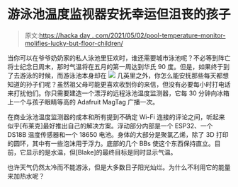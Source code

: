 # 游泳池温度监视器安抚幸运但沮丧的孩子

> 原文:[https://hacka day . com/2021/05/02/pool-temperature-monitor-molifies-lucky-but-floor-children/](https://hackaday.com/2021/05/02/pool-temperature-monitor-mollifies-fortunate-but-frustrated-children/)

当你可以在爷爷奶奶家的私人泳池里狂欢时，谁还需要城市泳池呢？不必等到阵亡将士纪念日周末，那时气温将在五月的第一周达到华氏 90 度。但是，如果终于到了去游泳的时候，而游泳池本身却在 [![](../Images/ca0d9187477a5bde18044b6637fc5a55.png)](https://hackaday.com/wp-content/uploads/2021/04/pool-temp-inner.jpg) 几英里之外，你怎么能安抚那些每天都想知道的孙子们呢？虽然祖父母可能更喜欢收到你的来信，但没有必要每小时打电话来打扰他们。你只需要建造一个漂浮的远程泳池温度监测器，它每 30 分钟向冰箱上一个与孩子眼睛等高的 Adafruit MagTag 广播一次。

在商业泳池温度监测器的成本和所有提到不确定 Wi-Fi 连接的评论之间，听起来似乎[布莱克]最好推出自己的解决方案。浮动部分内部是一个 ESP32、一个 DS18B 温度传感器和一个 18650 电池。身体的大部分是聚氯乙烯，除了 3D 打印的圆环，其中有一些泡沫用于浮力。底部的几个 BBs 使这个东西保持直立。目前，它显示的是水温，但[Blake]的最终目标是同时显示气温。

也许天气仍然太冷而不能游泳，但是大多数日子阳光灿烂。为什么不利用它的能量来加热水呢？